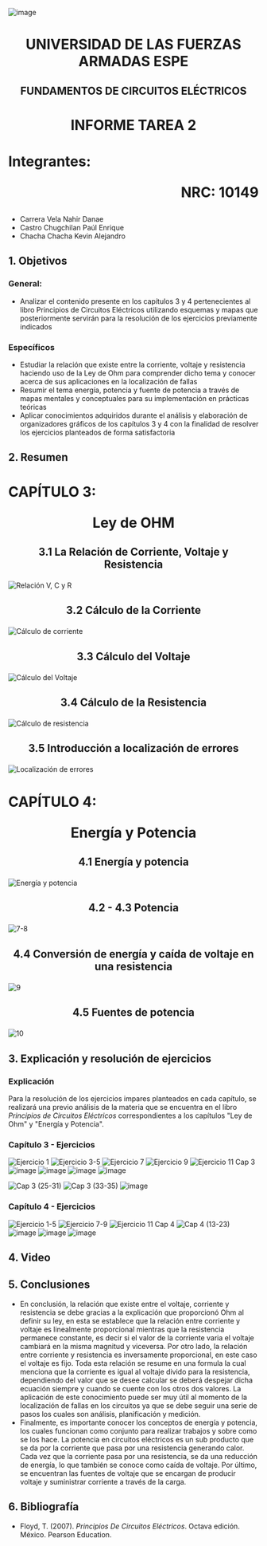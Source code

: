 ![image](https://user-images.githubusercontent.com/93786746/140656495-1e9017c5-1622-4145-a547-0ebbe5014f3d.png)
# <p align=center> UNIVERSIDAD DE LAS FUERZAS ARMADAS ESPE 
## <p align=center> FUNDAMENTOS DE CIRCUITOS ELÉCTRICOS
# <p align=center>  INFORME TAREA 2
# Integrantes: <p align=right> NRC: 10149
* Carrera Vela Nahir Danae
* Castro Chugchilan Paúl Enrique
* Chacha Chacha Kevin Alejandro
## 1. Objetivos
  ### General: 
  * Analizar el contenido presente en los capítulos 3 y 4 pertenecientes al libro Principios de Circuitos Eléctricos utilizando esquemas y mapas que posteriormente servirán para la resolución de los ejercicios previamente indicados
  ### Específicos
  * Estudiar la relación que existe entre la corriente, voltaje y resistencia haciendo uso de la Ley de Ohm para comprender dicho tema y conocer acerca de sus aplicaciones en la localización de fallas 
  * Resumir el tema energía, potencia y fuente de potencia a través de mapas mentales y conceptuales para su implementación en prácticas teóricas
  * Aplicar conocimientos adquiridos durante el análisis y elaboración de organizadores gráficos de los capítulos 3 y 4 con la finalidad de resolver los ejercicios planteados de forma satisfactoria
## 2. Resumen
  # CAPÍTULO 3: <p align=center> Ley de OHM
## <p align=center> 3.1 La Relación de Corriente, Voltaje y Resistencia
![Relación V, C y R](https://user-images.githubusercontent.com/93829976/141864827-fc3d5976-7860-47a8-bb6e-6dc41f4be089.jpeg)
## <p align=center> 3.2 Cálculo de la Corriente
![Cálculo de corriente](https://user-images.githubusercontent.com/93829976/141864855-7b0fe035-adf9-46da-af80-9f3c9aae8c63.jpeg)
## <p align=center> 3.3 Cálculo del Voltaje 
![Cálculo del Voltaje](https://user-images.githubusercontent.com/93829976/141864876-fe617f76-f296-4a58-9451-f166abe25fea.jpeg)
## <p align=center> 3.4 Cálculo de la Resistencia
![Cálculo de resistencia](https://user-images.githubusercontent.com/93786746/141857575-201a1fda-1c33-463f-9423-5fc757f19495.png)
## <p align=center> 3.5 Introducción a localización de errores
![Localización de errores](https://user-images.githubusercontent.com/93786746/141862615-b7b53b1d-c20a-4c68-a25e-ed0e1163d493.png)


  # CAPÍTULO 4: <p align=center> Energía y Potencia
## <p align=center> 4.1 Energía y potencia
![Energía y potencia](https://user-images.githubusercontent.com/93786746/141865931-7a89b302-4434-4eae-8171-3dd4416be7ec.png)
## <p align=center> 4.2 - 4.3 Potencia
![7-8](https://user-images.githubusercontent.com/93829962/141863822-6c0fe2fa-f62f-4620-9b3b-2e009c146c69.jpeg)
## <p align=center> 4.4 Conversión de energía y caída de voltaje en una resistencia
![9](https://user-images.githubusercontent.com/93829962/141863952-9d3f5d9f-1453-445c-bd88-942ee4022658.jpeg)
## <p align=center> 4.5 Fuentes de potencia 
![10](https://user-images.githubusercontent.com/93829962/141863986-7649c2c8-3a87-42ec-a62d-d77b2162acc6.jpeg)
  
## 3. Explicación y resolución de ejercicios
  ### Explicación
   Para la resolución de los ejercicios impares planteados en cada capítulo, se realizará una previo análisis de la materia que se encuentra en el libro _Principios de Circuitos Eléctricos_ correspondientes a los capítulos "Ley de Ohm" y "Energía y Potencia".
  ### Capítulo 3 - Ejercicios
![Ejercicio 1](https://user-images.githubusercontent.com/93829976/141876904-8eaeeaec-4fad-41dd-969c-2fcf21da568a.JPG)
![Ejercicio 3-5](https://user-images.githubusercontent.com/93829976/141876920-22506acd-eab0-4dfe-85b3-13a0073f3951.JPG)
![Ejercicio 7](https://user-images.githubusercontent.com/93829976/142295387-3fc3cee9-c798-467b-9437-b23e386ac338.JPG)
![Ejercicio 9](https://user-images.githubusercontent.com/93829976/142295399-ee71c875-e77d-4a90-9b73-f6c4150129ab.JPG)
![Ejercicio 11 Cap 3](https://user-images.githubusercontent.com/93829976/142295410-99cd3f70-69e7-4072-b3cb-1d8e5a029008.JPG)
![image](https://user-images.githubusercontent.com/93786746/141879379-76d1f461-fed5-4743-8158-f718110e11b3.png)
![image](https://user-images.githubusercontent.com/93786746/141879469-a18b6b1f-c87e-4a0d-bd5c-fa4ee33e81cb.png)
![image](https://user-images.githubusercontent.com/93786746/141879491-17d281e0-e185-478d-949f-561761b3bf8c.png)
![image](https://user-images.githubusercontent.com/93786746/141879534-dfa1a692-6f5b-461c-894d-710e143a1b63.png)

![Cap 3 (25-31)](https://user-images.githubusercontent.com/93829962/141873178-d9856687-ddc6-4d3a-80ec-6e5fceaca238.JPG)
![Cap 3 (33-35)](https://user-images.githubusercontent.com/93829962/141873205-a160278c-9096-4bf3-95af-959d7090a060.JPG)
![image](https://user-images.githubusercontent.com/93786746/142293251-c20d7fa0-044a-4d2e-abcb-864de19dae51.png)

  ### Capítulo 4 - Ejercicios
![Ejercicio 1-5](https://user-images.githubusercontent.com/93829976/141876942-f8ced617-f323-483a-9063-39bf4f98fc9c.JPG)
![Ejercicio 7-9](https://user-images.githubusercontent.com/93829976/142295609-fb8797ee-4ba9-41be-b1f7-95f4acef5ee9.JPG)
![Ejercicio 11 Cap 4](https://user-images.githubusercontent.com/93829976/142295624-4d5e766c-4267-405c-8d84-b67930edc573.JPG)
![Cap 4 (13-23)](https://user-images.githubusercontent.com/93829962/141873214-b8366442-fdc1-49b5-9c94-dee4984b460b.JPG)
![image](https://user-images.githubusercontent.com/93786746/141879663-5d0b22ea-a472-40cb-aae0-ae2aef331bfa.png)
![image](https://user-images.githubusercontent.com/93786746/142290439-503d799f-bd41-48e7-89e9-2a6f89852979.png) 
![image](https://user-images.githubusercontent.com/93786746/141879703-183c0b50-0b06-426e-9594-9a3ffaf443e0.png)



## 4. Video
 
## 5. Conclusiones
  * En conclusión, la relación que existe entre el voltaje, corriente y resistencia se debe gracias a la explicación que proporcionó Ohm al definir su ley, en esta se establece que la relación entre corriente y voltaje es linealmente proporcional mientras que la resistencia permanece constante, es decir si el valor de la corriente varia el voltaje cambiará en la misma magnitud y viceversa. Por otro lado, la relación entre corriente y resistencia es inversamente proporcional, en este caso el voltaje es fijo. Toda esta relación se resume en una formula la cual menciona que la corriente es igual al voltaje divido para la resistencia, dependiendo del valor que se desee calcular se deberá despejar dicha ecuación siempre y cuando se cuente con los otros dos valores. La aplicación de este conocimiento puede ser muy útil al momento de la localización de fallas en los circuitos ya que se debe seguir una serie de pasos los cuales son análisis, planificación y medición. 
  * Finalmente, es importante conocer los conceptos de energía y potencia, los cuales funcionan como conjunto para realizar trabajos y sobre como se los hace. La potencia en circuitos eléctricos es un sub producto que se da por la corriente que pasa por una resistencia generando calor. Cada vez que la corriente pasa por una resistencia, se da una reducción de energía, lo que también se conoce como caída de voltaje. Por último, se encuentran las fuentes de voltaje que se encargan de producir voltaje y suministrar corriente a través de la carga.
## 6. Bibliografía
  * Floyd, T. (2007). _Principios De Circuitos Eléctricos_. Octava edición. México. Pearson Education.
